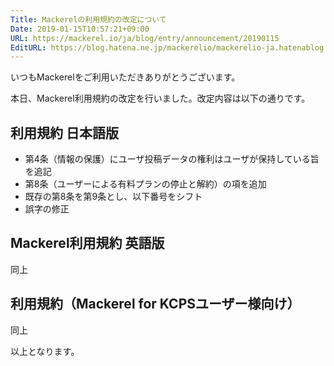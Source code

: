 ```yaml
---
Title: Mackerelの利用規約の改定について
Date: 2019-01-15T10:57:21+09:00
URL: https://mackerel.io/ja/blog/entry/announcement/20190115
EditURL: https://blog.hatena.ne.jp/mackerelio/mackerelio-ja.hatenablog.mackerel.io/atom/entry/10257846132676958596
---
```


いつもMackerelをご利用いただきありがとうございます。

本日、Mackerel利用規約の改定を行いました。改定内容は以下の通りです。

## 利用規約 日本語版

- 第4条（情報の保護）にユーザ投稿データの権利はユーザが保持している旨を追記
- 第8条（ユーザーによる有料プランの停止と解約）の項を追加
- 既存の第8条を第9条とし、以下番号をシフト
- 誤字の修正

## Mackerel利用規約 英語版

同上

## 利用規約（Mackerel for KCPSユーザー様向け）

同上

以上となります。
